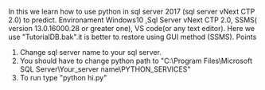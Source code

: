 In this we learn  how to use python in sql server 2017 (sql server vNext CTP 2.0) to predict.
Environament Windows10 ,Sql Server vNext CTP 2.0, SSMS( version 13.0.16000.28  or greater one), VS code(or any text editor).
Here we use "TutorialDB.bak".it is better to restore using GUI method  (SSMS).
Points
1. Change sql server name to your sql server.
2. You should have to change python path to  "C:\Program Files\Microsoft SQL Server\Your_server name\PYTHON_SERVICES"
3. To run  type "python hi.py"
